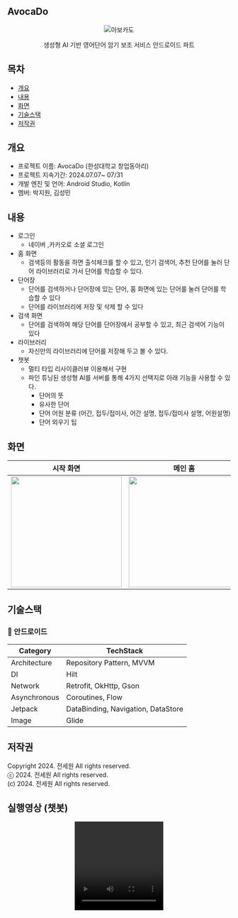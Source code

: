 ## AvocaDo
<p align="center">
 <img src="https://github.com/user-attachments/assets/5d413d5c-76dc-424b-ad4e-ed5c510bcefb" alt="아보카도"/>
</p>
<div align="center">
 생성형 AI 기반 영어단어 암기 보조 서비스 안드로이드 파트
</div>

## 목차
  - [개요](#개요)
  - [내용](#내용)
  - [화면](#화면)
  - [기술스택](#기술스택)
  - [저작권](#저작권)

## 개요
- 프로젝트 이름: AvocaDo (한성대학교 창업동아리)
- 프로젝트 지속기간: 2024.07.07~ 07/31
- 개발 엔진 및 언어: Android Studio, Kotlin
- 멤버: 박지원, 김성민

## 내용
- 로그인
    - 네이버 ,카카오로 소셜 로그인
- 홈 화면
    - 검색등의 활동을 하면 출석체크를 할 수 있고, 인기 검색어, 추천 단어를 눌러 단어 라이브러리로 가서 단어를 학습할 수 있다.
- 단어장
    - 단어를 검색하거나 단어장에 있는 단어, 홈 화면에 있는 단어를 눌러 단어를 학습할 수 있다
    - 단어를 라이브러리에 저장 및 삭제 할 수 있다
- 검색 화면
    - 단어를 검색하여 해당 단어를 단어장에서 공부할 수 있고, 최근 검색어 기능이 있다
- 라이브러리
    - 자신만의 라이브러리에 단어를 저장해 두고 볼 수 있다.
- 챗봇
    - 멀티 타입 리사이클러뷰 이용해서 구현
    - 파인 튜닝된 생성형 AI를 서버를 통해 4가지 선택지로 아래 기능을 사용할 수 있다.
        - 단어의 뜻
        - 유사한 단어
        - 단어 어원 분류 (어간, 접두/접미사, 어간 설명, 접두/접미사 설명, 어원설명)
        - 단어 외우기 팁

## 화면
| 시작 화면 |             메인 홈             |             검색 화면                |              라이브러리               |              단어장               |              챗봇               |
|:---:|:-----------------------------------------------------------------------------:|:-----------------------------------------------------------------------------:|:-----------------------------------------------------------------------------:|:-----------------------------------------------------------------------------:|:-----------------------------------------------------------------------------:|
| <img width="250" src="https://github.com/user-attachments/assets/6eed4853-1376-4abb-b80c-8b0c29bf9ad0"/> | <img width="250" src="https://github.com/user-attachments/assets/5e1aa0ab-1a78-476b-8ac4-f8598a5b4d27"/> | <img width="250" src="https://github.com/user-attachments/assets/c54befd9-889f-4645-86e7-66b97f8a18c2"/> | <img width="250" src="https://github.com/user-attachments/assets/858d1dce-822a-49e8-a6ce-a2a591475678"/> | <img width="250" src="https://github.com/user-attachments/assets/c7c2c408-2c3c-4b0f-b072-a823a6a14386"/> | <img width="250" src="https://github.com/user-attachments/assets/0b498551-af50-4098-ba2c-d0886c8ad5ab"/> |

## 기술스택
### **🤖** 안드로이드
| **Category** | **TechStack** |
| --- | --- |
| Architecture | Repository Pattern, MVVM |
| DI | Hilt |
| Network | Retrofit, OkHttp, Gson |
| Asynchronous | Coroutines, Flow |
| Jetpack | DataBinding, Navigation, DataStore |
| Image | Glide |

## 저작권
Copyright 2024. 전세원 All rights reserved.<br>
ⓒ 2024. 전세원 All rights reserved.<br>
(c) 2024. 전세원 All rights reserved.

## 실행영상 (챗봇)
<div align="center">
  <video src="https://github.com/user-attachments/assets/698a7b8d-fa76-4199-bea6-427367500543" width="200" height="200" controls>
  </video>
</div>

